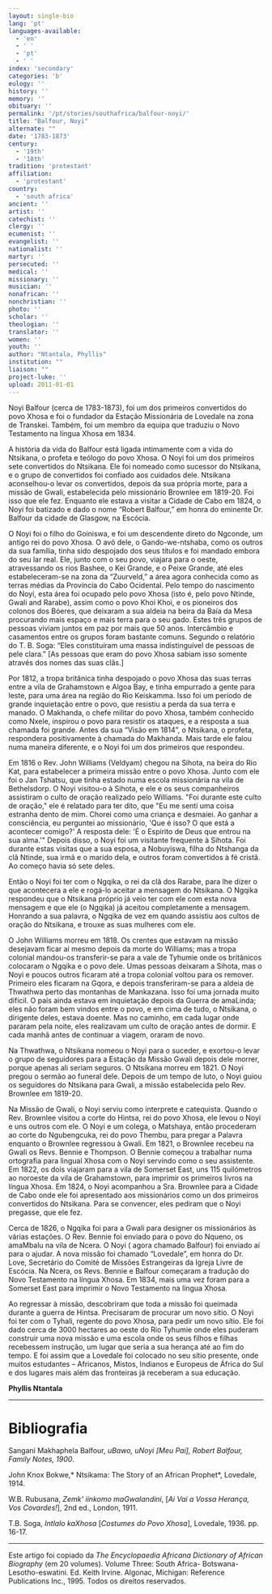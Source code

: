 ```yaml
---
layout: single-bio
lang: 'pt'
languages-available:
  - 'en'
  - ' '
  - 'pt'
  - ' '
index: 'secondary'
categories: 'b'
eulogy: ''
history: ''
memory: ''
obituary: ''
permalink: '/pt/stories/southafrica/balfour-noyi/'
title: "Balfour, Noyi"
alternate: ""
date: '1783-1873'
century:
  - '19th'
  - '18th'
tradition: 'protestant'
affiliation:
  - 'protestant'
country:
  - 'south africa'
ancient: ''
artist: ''
catechist: ''
clergy: ''
ecumenist: ''
evangelist: ''
nationalist: ''
martyr: ''
persecuted: ''
medical: ''
missionary: ''
musician: ''
nonafrican: ''
nonchristian: ''
photo: ''
scholar: ''
theologian: ''
translator: ''
women: ''
youth: ''
author: "Ntantala, Phyllis"
institution: ""
liaison: ""
project-luke: ''
upload: 2011-01-01
---
```




Noyi Balfour (cerca de 1783-1873), foi um dos primeiros convertidos do povo Xhosa e foi o fundador da Estação Missionária de Lovedale na zona de Transkei. Também, foi um membro da equipa que traduziu o Novo Testamento na língua Xhosa em 1834.

A história da vida do Balfour está ligada intimamente com a vida do Ntsikana, o profeta e teólogo do povo Xhosa. O Noyi foi um dos primeiros sete convertidos do Ntsikana. Ele foi nomeado como sucessor do Ntsikana, e o grupo de convertidos foi confiado aos cuidados dele. Ntsikana aconselhou-o levar os convertidos, depois da sua própria morte, para a missão de Gwali, estabelecida pelo missionário Brownlee em 1819-20. Foi isso que ele fez. Enquanto ele estava a visitar a Cidade de Cabo em 1824, o Noyi foi batizado e dado o nome “Robert Balfour,” em honra do eminente Dr. Balfour da cidade de Glasgow, na Escócia.

O Noyi foi o filho do Goiniswa, e foi um descendente direto do Ngconde, um antigo rei do povo Xhosa. O avô dele, o Gando-we-ntshaba, como os outros da sua família, tinha sido despojado dos seus títulos e foi mandado embora do seu lar real. Ele, junto com o seu povo, viajara para o oeste, atravessando os rios Bashee, o Kei Grande, e o Peixe Grande, até eles estabeleceram-se na zona da “Zuurveld,” a área agora conhecida como as terras médias da Província do Cabo Ocidental. Pelo tempo do nascimento do Noyi, esta área foi ocupado pelo povo Xhosa (isto é, pelo povo Ntinde, Gwali and Rarabe), assim como o povo Khoi Khoi, e os pioneiros dos colonos dos Bóeres, que deixaram a sua aldeia na beira da Baía da Mesa procurando mais espaço e mais terra para o seu gado. Estes três grupos de pessoas viviam juntos em paz por mais que 50 anos. Intercâmbio e casamentos entre os grupos foram bastante comuns. Segundo o relatório do T. B. Soga: “Eles constituíram uma massa indistinguível de pessoas de pele clara.”  [As pessoas que eram do povo  Xhosa sabiam isso somente através dos nomes das suas clãs.]

Por 1812, a tropa britânica tinha despojado o povo Xhosa das suas terras entre a vila de Grahamstown e Algoa Bay, e tinha empurrado a gente para leste, para uma área na região do Rio Keiskamma. Isso foi um período de grande inquietação entre o povo, que resistiu a perda da sua terra e manado. O Makhanda, o chefe militar do povo Xhosa, também conhecido como Nxele, inspirou o povo para resistir os ataques, e a resposta a sua chamada foi grande. Antes da sua “Visão em 1814”, o Ntsikana, o profeta, respondera positivamente à chamada do Makhanda. Mais tarde ele falou numa maneira diferente, e o Noyi foi um dos primeiros que respondeu.

Em 1816 o Rev. John Williams (Veldyam) chegou na Sihota, na beira do Rio Kat, para estabelecer a primeira missão entre o povo  Xhosa. Junto com ele foi o Jan Tshatsu, que tinha estado numa escola missionária na vila de Bethelsdorp. O Noyi visitou-o à Sihota, e ele e os seus companheiros assistiram o culto de oração realizado pelo Williams. "Foi durante este culto de oração," ele é relatado para ter dito, que "Eu me senti uma coisa estranha dento de mim. Chorei como uma criança e desmaiei. Ao ganhar a consciência, eu perguntei ao missionário, 'Que é isso? O que está a acontecer comigo?' A resposta dele: 'É o Espírito de Deus que entrou na sua alma.'" Depois disso, o Noyi foi um visitante frequente à Sihota. Foi durante estas visitas que a sua esposa, a Nobuyiswa, filha do Ntshanga da clã Ntinde, sua irmã e o marido dela, e outros foram convertidos à fé cristã. Ao começo havia só sete deles.

Então o Noyi foi ter com o Ngqika, o rei da clã dos Rarabe, para lhe dizer o que acontecera a ele e rogá-lo aceitar a mensagem do Ntsikana. O Ngqika respondeu que o Ntsikana próprio já veio ter com ele com esta nova mensagem e que ele (o Ngqika) já aceitou completamente a mensagem. Honrando a sua palavra, o Ngqika de vez em quando assistiu aos cultos de oração do Ntsikana, e trouxe as suas mulheres com ele.

O John Williams morreu em 1818. Os crentes que estavam na missão desejavam ficar aí mesmo depois da morte do Williams; mas a tropa colonial mandou-os transferir-se para a vale de Tyhumie onde os britânicos colocaram o Ngqika e o povo dele. Umas pessoas deixaram a Sihota, mas o Noyi e poucos outros ficaram até a tropa colonial voltou para os remover. Primeiro eles ficaram na Gqora, e depois transferiram-se para a aldeia de Thwathwa perto das montanhas de Mankazana. Isso foi uma jornada muito difícil. O país ainda estava em inquietação depois da Guerra de amaLinda; eles não foram bem vindos entre o povo, e em cima de tudo, o Ntsikana, o dirigente deles, estava doente. Mas no caminho, em cada lugar onde pararam pela noite, eles realizavam um culto de oração antes de dormir. E cada manhã antes de continuar a viagem, oraram de novo.

Na Thwathwa, o Ntsikana nomeou o Noyi para o suceder, e exortou-o levar o grupo de seguidores para a Estação da Missão Gwali depois dele morrer, porque apenas ali  seriam seguros. O Ntsikana morreu em 1821. O Noyi pregou o sermão ao funeral dele. Depois de um tempo de luto, o Noyi guiou os seguidores do Ntsikana para Gwali, a missão estabelecida pelo Rev. Brownlee em 1819-20.

Na Missão de Gwali, o Noyi serviu como interprete e catequista. Quando o Rev. Brownlee visitou a corte do Hintsa, rei do povo Xhosa, ele levou o Noyi e uns outros com ele. O Noyi e um colega, o Matshaya, então procederam ao corte do Ngubengcuka, rei do povo Thembu, para pregar a Palavra enquanto o Brownlee regressou à Gwali. Em 1821, o Brownlee recebeu na Gwali os Revs. Bennie e Thompson. O Bennie começou a trabalhar numa ortografia para lingual Xhosa com o  Noyi servindo como o seu assistente. Em 1822, os dois viajaram para a vila de Somerset East, uns 115 quilómetros ao noroeste da vila de Grahamstown, para imprimir os primeiros livros na língua Xhosa. Em 1824, o Noyi acompanhou a Sra. Brownlee para a Cidade de Cabo onde ele foi apresentado aos missionários como un dos primeiros convertidos do Ntsikana. Para se convencer, eles pediram que o Noyi pregasse, que ele fez.

Cerca de 1826, o Ngqika foi para a Gwali para designer os missionários às várias estações. O Rev. Bennie foi enviado para o povo do Nqueno, os amaMbalu na vila de Ncera. O Noyi ( agora chamado Balfour) foi enviado aí para o ajudar. A nova missão foi chamado “Lovedale”, em honra do Dr. Love, Secretário do Comité de Missões Estrangeiras da Igreja Livre de Escócia. Na Ncera, os Revs. Bennie e Balfour começaram a tradução do Novo Testamento na língua Xhosa. Em 1834, mais uma vez foram para a Somerset East para imprimir o Novo Testamento na língua Xhosa.

Ao regressar à missão, descobriram que toda a missão foi queimada durante a guerra de Hintsa. Precisaram de procurar um novo sítio. O Noyi foi ter com o Tyhali, regente do povo Xhosa, para pedir um novo sítio. Ele foi dado cerca de 3000 hectares ao oeste do Rio Tyhumie onde eles puderam construir uma nova missão e uma escola onde os seus filhos e filhas recebessem instrução, um lugar que seria a sua herança até ao fim do tempo. E foi assim que a Lovedale foi colocado no seu sítio presente, onde muitos estudantes – Africanos, Mistos, Indianos e Europeus de África do Sul e dos lugares mais além das fronteiras já receberam a sua educação.

**Phyllis Ntantala**

---

# Bibliografia

Sangani Makhaphela Balfour, *uBawo, uNoyi [Meu Pai], Robert Balfour, Family Notes, 1900*.

John Knox Bokwe,* Ntsikama: The Story of an African Prophet*, Lovedale, 1914.

W.B. Rubusana, *Zemk' iinkomo maGwalandini*, [*Ai Vai a Vossa Herança, Vos Covardes!*], 2nd ed., London, 1911.

T.B. Soga, *Intlalo kaXhosa* [*Costumes do Povo Xhosa*], Lovedale, 1936. pp. 16-17.

---

Este artigo foi copiado da *The Encyclopaedia Africana Dictionary of African Biography* (em 20 volumes). Volume Three: South Africa- Botswana-Lesotho-eswatini. Ed. Keith Irvine. Algonac, Michigan: Reference Publications Inc., 1995. Todos os direitos reservados.